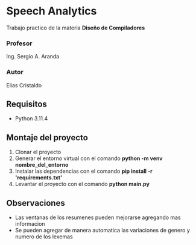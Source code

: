 # Speech Analytics
Trabajo practico de la materia **Diseño de Compiladores**

### Profesor
Ing. Sergio A. Aranda

### Autor
Elias Cristaldo

## Requisitos
* Python 3.11.4

## Montaje del proyecto
1. Clonar el proyecto
2. Generar el entorno virtual con el comando **python -m venv nombre_del_entorno**
3. Instalar las dependencias con el comando **pip install -r 'requirements.txt'**
4. Levantar el proyecto con el comando **python main.py**

## Observaciones
* Las ventanas de los resumenes pueden mejorarse agregando mas informacion
* Se pueden agregar de manera automatica las variaciones de genero y numero de los lexemas
